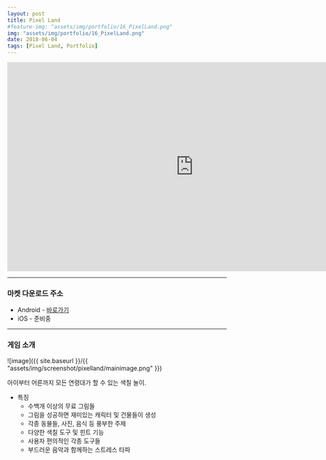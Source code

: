 ```yaml
---
layout: post
title: Pixel Land
#feature-img: "assets/img/portfolio/16_PixelLand.png"
img: "assets/img/portfolio/16_PixelLand.png"
date: 2018-06-04
tags: [Pixel Land, Portfolio]
---
```

<center><iframe width="853" height="480" src="https://www.youtube.com/embed/OpqfRyXOAJc" frameborder="0" allow="autoplay; encrypted-media" webkitallowfullscreen mozallowfullscreen allowfullscreen></iframe></center>

---

### 마켓 다운로드 주소

* Android - [바로가기](https://play.google.com/store/apps/details?id=com.gamefox.pixelland)
* iOS - 준비중

---

### 게임 소개
![image]({{ site.baseurl }}/{{ "assets/img/screenshot/pixelland/mainimage.png" }}) 

아이부터 어른까지 모든 연령대가 할 수 있는 색칠 놀이. 

* 특징
    * 수백개 이상의 무료 그림들
    * 그림을 성공하면 재미있는 캐릭터 및 건물들이 생성
    * 각종 동물들, 사진, 음식 등 풍부한 주제
    * 다양한 색칠 도구 및 힌트 기능
    * 사용자 편의적인 각종 도구들
    * 부드러운 음악과 함께하는 스트레스 타파



